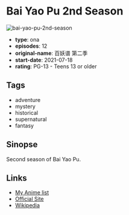 # Bai Yao Pu 2nd Season

![bai-yao-pu-2nd-season](https://cdn.myanimelist.net/images/anime/1898/115957.jpg)

-   **type**: ona
-   **episodes**: 12
-   **original-name**: 百妖谱 第二季
-   **start-date**: 2021-07-18
-   **rating**: PG-13 - Teens 13 or older

## Tags

-   adventure
-   mystery
-   historical
-   supernatural
-   fantasy

## Sinopse

Second season of Bai Yao Pu.

## Links

-   [My Anime list](https://myanimelist.net/anime/44067/Bai_Yao_Pu_2nd_Season)
-   [Official Site](https://www.bilibili.com/bangumi/media/md28230717)
-   [Wikipedia](https://baike.baidu.com/item/%E7%99%BE%E5%A6%96%E8%B0%B1/23219351)
